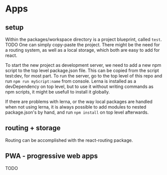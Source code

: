 # Apps

## setup
Within the packages/workspace directory is a project blueprint, called `` test ``. TODO
One can simply copy-paste the project. There might be the need for a routing system, as well as a local storage, which both are easy to add for react.

To start the new project as development server, we need to add a new npm script to the top level package.json file. This can be copied from the script test:dev, for most part. To run the server, go to the top level of this repo and run `npm run myScript:name` from console. Lerna is installed as a devDependency on top level, but to use it without writing commands as npm scripts, it might be usefull to install it globally.

If there are problems with lerna, or the way local packages are handled when not using lerna, it is always possible to add modules to nested package.json's by hand, and run `npm install` on top level afterwards.

## routing + storage
Routing can be accomplished with the react-routing package.

## PWA - progressive web apps
TODO